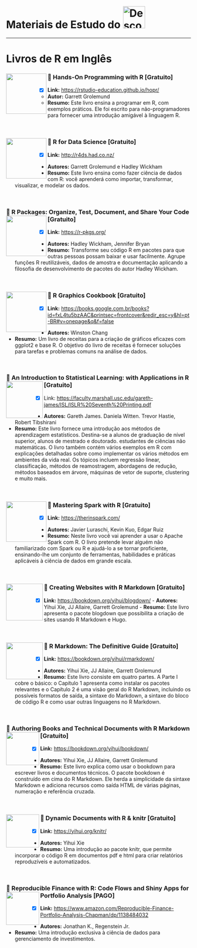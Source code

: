 
# Materiais de Estudo do <a  href="https://www.instagram.com/descomplicaestatistica/"> <img src="https://www.cbib.cl/wp-content/uploads/2019/10/Logo-RStudio-imagen-destacada.png" title="Descomplica Estatistica" class="center" width="60">  </a>  

------

# Livros de R em Inglês

### :green_book: Hands-On Programming with R [Gratuito] <img align="left" width="110" src="https://images-na.ssl-images-amazon.com/images/I/51SZMR4JKML._SX379_BO1,204,203,200_.jpg">
- [x] **Link:** https://rstudio-education.github.io/hopr/
  - **Autor:** Garrett Grolemund
  - **Resumo:** Este livro ensina a programar em R, com exemplos práticos. Ele foi escrito para não-programadores para fornecer uma introdução amigável à linguagem R. 

<br/> 

### :green_book: R for Data Science [Gratuito] <img align="left" width="110" src="https://images-na.ssl-images-amazon.com/images/I/51Vfk-LxgML._SX331_BO1,204,203,200_.jpg">
  - [x] **Link:** http://r4ds.had.co.nz/
  - **Autores:** Garrett Grolemund e Hadley Wickham
  - **Resumo:** Este livro ensina como fazer ciência de dados com R: você aprenderá como importar, transformar, visualizar, e modelar os dados.

<br/> 
      
### :green_book: R Packages: Organize, Test, Document, and Share Your Code [Gratuito] <img align="left" width="110" src="https://images-na.ssl-images-amazon.com/images/I/51Gq08EumSL._SY445_QL70_ML2_.jpg">
- [x]  **Link:** https://r-pkgs.org/
  - **Autores:** Hadley Wickham, Jennifer Bryan
  - **Resumo:** Transforme seu código R em pacotes para que outras pessoas possam baixar e usar facilmente. Agrupe funções R reutilizáveis, dados de amostra e documentação aplicando a filosofia de desenvolvimento de pacotes do autor Hadley Wickham.
  
  <br/> 
  
### :green_book: R Graphics Cookbook [Gratuito]   <img align="left" width="110" src="https://m.media-amazon.com/images/I/51pbSD4qd-L.jpg">
- [x]  **Link:** https://books.google.com.br/books?id=fxL4tu5bzAAC&printsec=frontcover&redir_esc=y&hl=pt-BR#v=onepage&q&f=false
  - **Autores:** Winston Chang
  - **Resumo:** Um livro de receitas para a criação de gráficos eficazes com ggplot2 e base R. O objetivo do livro de receitas é fornecer soluções para tarefas e problemas comuns na análise de dados.
  
  <br/> 
  
### :green_book: An Introduction to Statistical Learning: with Applications in R [Gratuito] <img align="left" width="100" src="https://m.media-amazon.com/images/I/41jy3mwLy9L.jpg">
- [x]  Link: https://faculty.marshall.usc.edu/gareth-james/ISL/ISLR%20Seventh%20Printing.pdf
  - **Autores:** Gareth James. Daniela Witten. Trevor Hastie, Robert Tibshirani
  - **Resumo:** Este livro fornece uma introdução aos métodos de aprendizagem estatísticos. Destina-se a alunos de graduação de nível superior, alunos de mestrado e doutorado. estudantes de ciências não matemáticas. O livro também contém vários exemplos em R com explicações detalhadas sobre como implementar os vários métodos em ambientes da vida real. Os tópicos incluem regressão linear, classificação, métodos de reamostragem, abordagens de redução, métodos baseados em árvore, máquinas de vetor de suporte, clustering e muito mais.   
  
<br/>  
  
### :green_book: Mastering Spark with R [Gratuito] <img align="left" width="110" src="https://images-na.ssl-images-amazon.com/images/I/91brkxT15fL.jpg">
- [x]  **Link:** https://therinspark.com/
  - **Autores:** Javier Luraschi, Kevin Kuo, Edgar Ruiz
  - **Resumo:** Neste livro você vai aprender a usar o Apache Spark com R. O livro pretende levar alguém não familiarizado com Spark ou R e ajudá-lo a se tornar proficiente, ensinando-lhe um conjunto de ferramentas, habilidades e práticas aplicáveis à ciência de dados em grande escala. 
  
  <br/> 
  
  
### :green_book: Creating Websites with R Markdown [Gratuito] <img align="left" width="100" src="https://m.media-amazon.com/images/I/51BNGFbf+1L.jpg">
  - [x]  **Link:** https://bookdown.org/yihui/blogdown/
    - **Autores:** Yihui Xie, JJ Allaire, Garrett Grolemund
    - **Resumo:** Este livro apresenta o pacote blogdown que possibilita a criação de sites usando R Markdown e Hugo.
  
  <br/> 
  
### :green_book: R Markdown: The Definitive Guide [Gratuito] <img align="left" width="100" src="https://m.media-amazon.com/images/I/41FjIfC3EgL.jpg">
  - [x]  **Link:** https://bookdown.org/yihui/rmarkdown/
   - **Autores:** Yihui Xie, JJ Allaire, Garrett Grolemund
   - **Resumo:** Este livro consiste em quatro partes. A Parte I cobre o básico: o Capítulo 1 apresenta como instalar os pacotes relevantes e o Capítulo 2 é uma visão geral do R Markdown, incluindo os possíveis formatos de saída, a sintaxe do Markdown, a sintaxe do bloco de código R e como usar outras linguagens no R Markdown.

<br/> 

### :green_book: Authoring Books and Technical Documents with R Markdown [Gratuito] <img align="left" width="90" src="https://bookdown.org/yihui/bookdown/images/cover.jpg">
 - [x]  **Link:** https://bookdown.org/yihui/bookdown/
   - **Autores:** Yihui Xie, JJ Allaire, Garrett Grolemund
   - **Resumo:** Este livro explica como usar o bookdown para escrever livros e documentos técnicos. O pacote bookdown é construído em cima do R Markdown. Ele herda a simplicidade da sintaxe Markdown e adiciona recursos como saída HTML de várias páginas, numeração e referência cruzada.
   
<br/> 

### :green_book: Dynamic Documents with R & knitr [Gratuito] <img align="left" width="90" src="https://images-na.ssl-images-amazon.com/images/I/51yJpbMFqsL._SY445_QL70_ML2_.jpg">
 - [x]  **Link:** https://yihui.org/knitr/
   - **Autores:** Yihui Xie
   - **Resumo:** Uma introdução ao pacote knitr, que permite incorporar o código R em documentos pdf e html para criar relatórios reproduzíveis e automatizados.

<br/> 

### :green_book: Reproducible Finance with R: Code Flows and Shiny Apps for Portfolio Analysis  [PAGO] <img align="left" width="90" src="http://d33wubrfki0l68.cloudfront.net/002a06b8377a9ee498d8db8c52133fe585a10aa6/51a92/rf-book-cover1.png">
 - [x]  **Link:** https://www.amazon.com/Reproducible-Finance-Portfolio-Analysis-Chapman/dp/1138484032
   - **Autores:** Jonathan K., Regenstein Jr.
   - **Resumo:** Uma introdução exclusiva à ciência de dados para gerenciamento de investimentos. 

